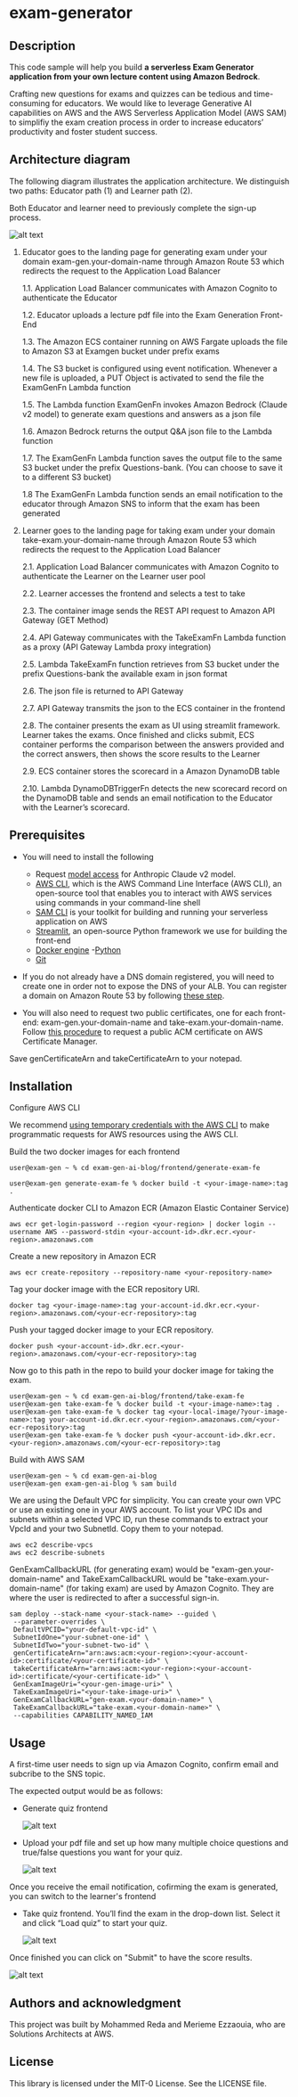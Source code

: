 # exam-generator



## Description

This code sample will help you build **a serverless Exam Generator application from your own lecture content using  Amazon Bedrock**.

Crafting new questions for exams and quizzes can be tedious and time-consuming for educators. We would like to leverage Generative AI capabilities on AWS and the AWS Serverless Application Model (AWS SAM) to simplifiy the exam creation process in order to increase educators’ productivity and foster student success.  

## Architecture diagram
The following diagram illustrates the application architecture. We distinguish two paths: Educator path (1) and Learner path (2).

Both Educator and learner need to previously complete the sign-up process.


![alt text](png/architecture-diagram.png)

1.	Educator goes to the landing page for generating exam under your domain exam-gen.your-domain-name through Amazon Route 53 which redirects the request to the Application Load Balancer

    1.1.  Application Load Balancer communicates with Amazon Cognito to authenticate the Educator

    1.2.  Educator uploads a lecture pdf file into the Exam Generation Front-End

    1.3.  The Amazon ECS container running on AWS Fargate uploads the file to Amazon S3 at Examgen bucket under prefix exams

    1.4.  The S3 bucket is configured using event notification. Whenever a new file is uploaded, a PUT Object is activated to send the file the ExamGenFn Lambda function
    
    1.5.  The Lambda function ExamGenFn invokes Amazon Bedrock (Claude v2 model) to generate exam questions and answers as a json file 
    
    1.6.  Amazon Bedrock returns the output Q&A json file to the Lambda function
    
    1.7.  The ExamGenFn Lambda function saves the output file to the same S3 bucket under the prefix Questions-bank. (You can choose to save it to a different S3 bucket)
    
    1.8 The ExamGenFn Lambda function sends an email notification to the educator through Amazon SNS to inform that the exam has been generated

2.	Learner goes to the landing page for taking exam under your domain take-exam.your-domain-name through Amazon Route 53 which redirects the request to the Application Load Balancer
    
    2.1. Application Load Balancer communicates with Amazon Cognito to authenticate the Learner on the Learner user pool
    
    2.2. Learner accesses the frontend and selects a test to take

    2.3. The container image sends the REST API request to Amazon API Gateway (GET Method)

    2.4. API Gateway communicates with the TakeExamFn Lambda function as a proxy (API Gateway Lambda proxy integration)

    2.5. Lambda TakeExamFn function retrieves from S3 bucket under the prefix Questions-bank the available exam in json format

    2.6.  The json file is returned to API Gateway 

    2.7.  API Gateway transmits the json to the ECS container in the frontend

    2.8.  The container presents the exam as UI using streamlit framework. Learner takes the exams. Once finished and clicks submit, ECS container performs the comparison between the answers provided and the correct answers, then shows the score results to the Learner

    2.9. ECS container stores the scorecard in a Amazon DynamoDB table
    
    2.10. Lambda DynamoDBTriggerFn detects the new scorecard record on the DynamoDB table and sends an email notification to the Educator with the Learner’s scorecard.


    


## Prerequisites

- You will need to install the following
    - Request [model access](https://docs.aws.amazon.com/bedrock/latest/userguide/model-access.html) for Anthropic Claude v2 model.
    - [AWS CLI](https://docs.aws.amazon.com/cli/latest/userguide/getting-started-install.html), which is the AWS Command Line Interface (AWS CLI), an open-source tool that enables you to interact with AWS services using commands in your command-line shell
    - [SAM CLI](https://docs.aws.amazon.com/serverless-application-model/latest/developerguide/install-sam-cli.html) is your toolkit for building and running your serverless application on AWS
    - [Streamlit](https://docs.streamlit.io/get-started/installation), an open-source Python framework we use for building the front-end
    - [Docker engine](https://docs.docker.com/engine/install/)
    -[Python](https://www.python.org/downloads/)
    - [Git](https://github.com/git-guides/install-git)

- If you do not already have a DNS domain registered, you will need to create one in order not to expose the DNS of your ALB. You can register a domain on Amazon Route 53 by following [these step](https://docs.aws.amazon.com/Route53/latest/DeveloperGuide/domain-register.html).

- You will also need to request two public certificates, one for each front-end: exam-gen.your-domain-name and take-exam.your-domain-name. Follow [this procedure](https://docs.aws.amazon.com/acm/latest/userguide/gs-acm-request-public.html) to request a public ACM certificate on AWS Certificate Manager.

Save genCertificateArn and takeCertificateArn to your notepad.



## Installation

Configure AWS CLI

We recommend [using temporary credentials with the AWS CLI](https://docs.aws.amazon.com/IAM/latest/UserGuide/id_credentials_temp_use-resources.html) to make programmatic requests for AWS resources using the AWS CLI.

Build the two docker images for each frontend

```
user@exam-gen ~ % cd exam-gen-ai-blog/frontend/generate-exam-fe

user@exam-gen generate-exam-fe % docker build -t <your-image-name>:tag .
```
Authenticate docker CLI to Amazon ECR (Amazon Elastic Container Service)
```
aws ecr get-login-password --region <your-region> | docker login --username AWS --password-stdin <your-account-id>.dkr.ecr.<your-region>.amazonaws.com
```
Create a new repository in Amazon ECR
```
aws ecr create-repository --repository-name <your-repository-name>
```
Tag your docker image with the ECR repository URI.
```
docker tag <your-image-name>:tag your-account-id.dkr.ecr.<your-region>.amazonaws.com/<your-ecr-repository>:tag
```
Push your tagged docker image to your ECR repository.
```
docker push <your-account-id>.dkr.ecr.<your-region>.amazonaws.com/<your-ecr-repository>:tag
```
Now go to this path in the repo to build your docker image for taking the exam.

```
user@exam-gen ~ % cd exam-gen-ai-blog/frontend/take-exam-fe
user@exam-gen take-exam-fe % docker build -t <your-image-name>:tag .
user@exam-gen take-exam-fe % docker tag <your-local-image/?your-image-name>:tag your-account-id.dkr.ecr.<your-region>.amazonaws.com/<your-ecr-repository>:tag
user@exam-gen take-exam-fe % docker push <your-account-id>.dkr.ecr.<your-region>.amazonaws.com/<your-ecr-repository>:tag
```

Build with AWS SAM
```
user@exam-gen ~ % cd exam-gen-ai-blog
user@exam-gen exam-gen-ai-blog % sam build 
```
We are using the Default VPC for simplicity. You can create your own VPC or use an existing one in your AWS account. To list your VPC IDs and subnets within a selected VPC ID, run these commands to extract your VpcId and your two SubnetId. Copy them to your notepad.
```
aws ec2 describe-vpcs
aws ec2 describe-subnets
```
GenExamCallbackURL (for generating exam) would be "exam-gen.your-domain-name" and TakeExamCallbackURL would be "take-exam.your-domain-name" (for taking exam) are used by Amazon Cognito. They are where the user is redirected to after a successful sign-in.

```
sam deploy --stack-name <your-stack-name> --guided \
 --parameter-overrides \
 DefaultVPCID="your-default-vpc-id" \
 SubnetIdOne="your-subnet-one-id" \
 SubnetIdTwo="your-subnet-two-id" \
 genCertificateArn="arn:aws:acm:<your-region>:<your-account-id>:certificate/<your-certificate-id>" \
 takeCertificateArn="arn:aws:acm:<your-region>:<your-account-id>:certificate/<your-certificate-id>" \
 GenExamImageUri="<your-gen-image-uri>" \
 TakeExamImageUri="<your-take-image-uri>" \
 GenExamCallbackURL="gen-exam.<your-domain-name>" \
 TakeExamCallbackURL="take-exam.<your-domain-name>" \
 --capabilities CAPABILITY_NAMED_IAM 

```

## Usage
A first-time user needs to sign up via Amazon Cognito, confirm email and subcribe to the SNS topic.


The expected output would be as follows:
- Generate quiz frontend

    ![alt text](png/front-gen.png)

- Upload your pdf file and set up how many multiple choice questions and true/false questions you want for your quiz.

  ![alt text](png/gen-new-exam.png)

Once you receive the email notification, cofirming the exam is generated, you can switch to the learner's frontend

- Take quiz frontend. You’ll find the exam in the drop-down list. Select it and click “Load quiz” to start your quiz.

   ![alt text](png/take-exam.png)

Once finished you can click on "Submit" to have the score results.

![alt text](png/exam-results.png)

## Authors and acknowledgment
This project was built by Mohammed Reda and Merieme Ezzaouia, who are Solutions Architects at AWS.

## License
This library is licensed under the MIT-0 License. See the LICENSE file.
